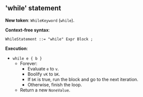 ## 'while' statement

**New token**: `WhileKeyword` (`while`).

**Context-free syntax**:

`WhileStatement ::= "while" Expr Block ;`

**Execution**:

* `while e { b }`
    * Forever:
        * Evaluate `e` to `v`.
        * Boolify `vK` to `bK`.
        * If `bK` is true, run the block and go to the next iteration.
        * Otherwise, finish the loop.
    * Return a new `NoneValue`.

